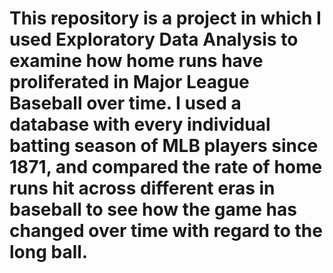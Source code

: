 # This repository is a project in which I used Exploratory Data Analysis to examine how home runs have proliferated in Major League Baseball over time. I used a database with every individual batting season of MLB players since 1871, and compared the rate of home runs hit across different eras in baseball to see how the game has changed over time with regard to the long ball.
